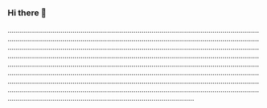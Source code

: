 ### Hi there 👋

............................................................................................................................................................................................................................................................................................................................................................................................................................................................................................................................................................................................................................................................................................................................................................................................................................................................................................................................................................................................................................................................................................................................